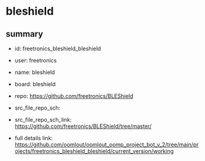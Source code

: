 # bleshield
 
## summary 
* id: freetronics_bleshield_bleshield
* user: freetronics
* name: bleshield
* board: bleshield
* repo: https://github.com/freetronics/BLEShield



* src_file_repo_sch: 
* src_file_repo_sch_link: https://github.com/freetronics/BLEShield/tree/master/
* full details link: https://github.com/oomlout/oomlout_oomp_project_bot_v_2/tree/main/projects/freetronics_bleshield_bleshield/current_version/working  







